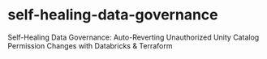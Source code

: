 # self-healing-data-governance
Self-Healing Data Governance: Auto-Reverting Unauthorized Unity Catalog Permission Changes with Databricks &amp; Terraform
